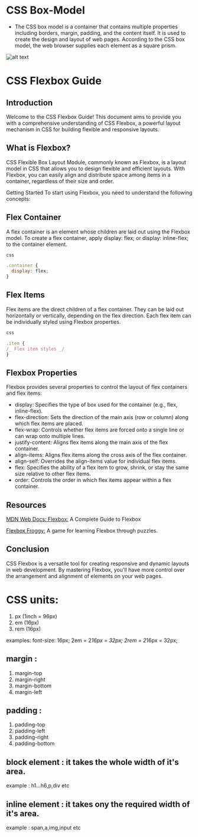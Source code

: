 # CSS Box-Model

- The CSS box model is a container that contains multiple properties including
  borders, margin, padding, and the content itself. It is used to create the design
  and layout of web pages. According to the CSS box model, the web browser
  supplies each element as a square prism.

![alt text](image.png)

# CSS Flexbox Guide

## Introduction

Welcome to the CSS Flexbox Guide! This document aims to provide you with a comprehensive understanding of CSS Flexbox, a powerful layout mechanism in CSS for building flexible and responsive layouts.

## What is Flexbox?

CSS Flexible Box Layout Module, commonly known as Flexbox, is a layout model in CSS that allows you to design flexible and efficient layouts. With Flexbox, you can easily align and distribute space among items in a container, regardless of their size and order.

Getting Started
To start using Flexbox, you need to understand the following concepts:

## Flex Container

A flex container is an element whose children are laid out using the Flexbox model. To create a flex container, apply display: flex; or display: inline-flex; to the container element.

```javascript
css

.container {
  display: flex;
}
```

## Flex Items

Flex items are the direct children of a flex container. They can be laid out horizontally or vertically, depending on the flex direction. Each flex item can be individually styled using Flexbox properties.

```javascript
css

.item {
/_ Flex item styles _/
}
```

## Flexbox Properties

Flexbox provides several properties to control the layout of flex containers and flex items:

- display: Specifies the type of box used for the container (e.g., flex, inline-flex).
- flex-direction: Sets the direction of the main axis (row or column) along which flex items are placed.
- flex-wrap: Controls whether flex items are forced onto a single line or can wrap onto multiple lines.
- justify-content: Aligns flex items along the main axis of the flex container.
- align-items: Aligns flex items along the cross axis of the flex container.
- align-self: Overrides the align-items value for individual flex items.
- flex: Specifies the ability of a flex item to grow, shrink, or stay the same size relative to other flex items.
- order: Controls the order in which flex items appear within a flex container.

## Resources

[MDN Web Docs: Flexbox:](https://developer.mozilla.org/en-US/docs/Web/CSS/CSS_Flexible_Box_Layout) A Complete Guide to Flexbox

[Flexbox Froggy:](https://flexboxfroggy.com/) A game for learning Flexbox through puzzles.

## Conclusion

CSS Flexbox is a versatile tool for creating responsive and dynamic layouts in web development. By mastering Flexbox, you'll have more control over the arrangement and alignment of elements on your web pages.

# CSS units:

1. px (1inch = 96px)
2. em (16px)
3. rem (16px)

examples: font-size: 16px;
2em = 2*16px = 32px;
2rem = 2*16px = 32px;

## margin :

1. margin-top
2. margin-right
3. margin-bottom
4. margin-left

## padding :

1. padding-top
2. padding-left
3. padding-right
4. padding-bottom

## block element : it takes the whole width of it's area.

example : h1...h6,p,div etc

## inline element : it takes ony the required width of it's area.

example : span,a,img,input etc